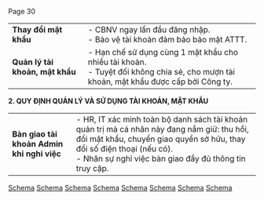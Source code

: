 Page 30

| | |
| :------------------------------- | :--------------------------------------------------------------------------------------------------------------------------------------------------------------------------------------- |
| **Thay đổi mật khẩu**            | - CBNV ngay lần đầu đăng nhập. <br> - Bảo vệ tài khoản đảm bảo bảo mật ATTT.                                                                                                          |
| **Quản lý tài khoản, mật khẩu**  | - Hạn chế sử dụng cùng 1 mật khẩu cho nhiều tài khoản. <br> - Tuyệt đối không chia sẻ, cho mượn tài khoản, mật khẩu được cấp bởi Công ty.                                          |

**2. QUY ĐỊNH QUẢN LÝ VÀ SỬ DỤNG TÀI KHOẢN, MẬT KHẨU**

| | |
| :----------------------------------------- | :------------------------------------------------------------------------------------------------------------------------------------------------------------------------------------------------------------------------------------------------------------------------------------------------------------------------------------------------------------------------------------------------------------------------------------------------------------------------------------- |
| **Bàn giao tài khoản Admin khi nghỉ việc** | - HR, IT xác minh toàn bộ danh sách tài khoản quản trị mà cá nhân này đang nắm giữ: thu hồi, đổi mật khẩu, chuyển giao quyền sở hữu, thay đổi số điện thoại (nếu có). <br> - Nhân sự nghỉ việc bàn giao đầy đủ thông tin truy cập. |

[Schema](page_30_img_0.png)
[Schema](page_30_img_1.png)
[Schema](page_30_img_2.png)
[Schema](page_30_img_3.png)
[Schema](page_30_img_4.png)
[Schema](page_30_img_5.png)
[Schema](page_30_img_6.png)
[Schema](page_30_img_7.png)
